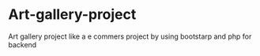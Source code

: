 # Art-gallery-project
Art gallery project like a e commers project by using bootstarp and php for backend 
